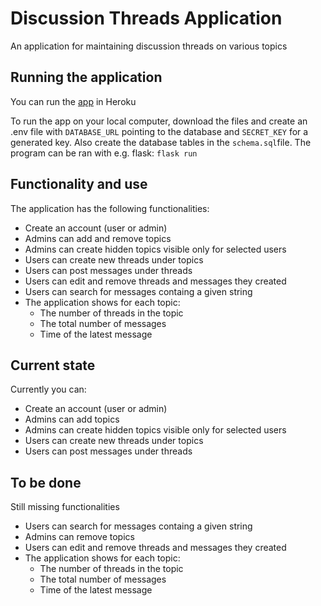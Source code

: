 # Discussion Threads Application

An application for maintaining discussion threads on various topics

## Running the application
You can run the [app](https://discussion-threads.herokuapp.com/) in Heroku

To run the app on your local computer, download the files and create an .env file with `DATABASE_URL` pointing to the database and `SECRET_KEY` for a generated key. Also create the database tables in the `schema.sql`file. The program can be ran with e.g. flask: `flask run`

## Functionality and use
The application has the following functionalities:
- Create an account (user or admin)
- Admins can add and remove topics
- Admins can create hidden topics visible only for selected users
- Users can create new threads under topics
- Users can post messages under threads
- Users can edit and remove threads and messages they created
- Users can search for messages containg a given string
- The application shows for each topic:
  - The number of threads in the topic
  - The total number of messages
  - Time of the latest message

## Current state
Currently you can:
- Create an account (user or admin)
- Admins can add topics
- Admins can create hidden topics visible only for selected users
- Users can create new threads under topics
- Users can post messages under threads

## To be done
Still missing functionalities
- Users can search for messages containg a given string
- Admins can remove topics
- Users can edit and remove threads and messages they created
- The application shows for each topic:
  - The number of threads in the topic
  - The total number of messages
  - Time of the latest message
